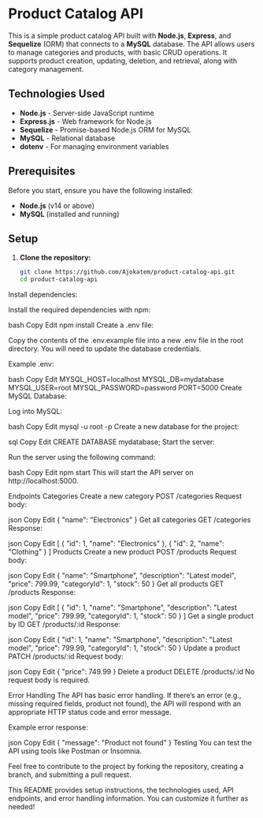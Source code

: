 # Product Catalog API

This is a simple product catalog API built with **Node.js**, **Express**, and **Sequelize** (ORM) that connects to a **MySQL** database. The API allows users to manage categories and products, with basic CRUD operations. It supports product creation, updating, deletion, and retrieval, along with category management.

## Technologies Used
- **Node.js** - Server-side JavaScript runtime
- **Express.js** - Web framework for Node.js
- **Sequelize** - Promise-based Node.js ORM for MySQL
- **MySQL** - Relational database
- **dotenv** - For managing environment variables

## Prerequisites

Before you start, ensure you have the following installed:

- **Node.js** (v14 or above)
- **MySQL** (installed and running)


## Setup

1. **Clone the repository:**

   ```bash
   git clone https://github.com/Ajokatem/product-catalog-api.git
   cd product-catalog-api
Install dependencies:

Install the required dependencies with npm:

bash
Copy
Edit
npm install
Create a .env file:

Copy the contents of the .env.example file into a new .env file in the root directory. You will need to update the database credentials.

Example .env:

bash
Copy
Edit
MYSQL_HOST=localhost
MYSQL_DB=mydatabase
MYSQL_USER=root
MYSQL_PASSWORD=password
PORT=5000
Create MySQL Database:

Log into MySQL:

bash
Copy
Edit
mysql -u root -p
Create a new database for the project:

sql
Copy
Edit
CREATE DATABASE mydatabase;
Start the server:

Run the server using the following command:

bash
Copy
Edit
npm start
This will start the API server on http://localhost:5000.

Endpoints
Categories
Create a new category
POST /categories
Request body:

json
Copy
Edit
{
  "name": "Electronics"
}
Get all categories
GET /categories
Response:

json
Copy
Edit
[
  {
    "id": 1,
    "name": "Electronics"
  },
  {
    "id": 2,
    "name": "Clothing"
  }
]
Products
Create a new product
POST /products
Request body:

json
Copy
Edit
{
  "name": "Smartphone",
  "description": "Latest model",
  "price": 799.99,
  "categoryId": 1,
  "stock": 50
}
Get all products
GET /products
Response:

json
Copy
Edit
[
  {
    "id": 1,
    "name": "Smartphone",
    "description": "Latest model",
    "price": 799.99,
    "categoryId": 1,
    "stock": 50
  }
]
Get a single product by ID
GET /products/:id
Response:

json
Copy
Edit
{
  "id": 1,
  "name": "Smartphone",
  "description": "Latest model",
  "price": 799.99,
  "categoryId": 1,
  "stock": 50
}
Update a product
PATCH /products/:id
Request body:

json
Copy
Edit
{
  "price": 749.99
}
Delete a product
DELETE /products/:id
No request body is required.

Error Handling
The API has basic error handling. If there’s an error (e.g., missing required fields, product not found), the API will respond with an appropriate HTTP status code and error message.

Example error response:

json
Copy
Edit
{
  "message": "Product not found"
}
Testing
You can test the API using tools like Postman or Insomnia.


Feel free to contribute to the project by forking the repository, creating a branch, and submitting a pull request.


This README provides setup instructions, the technologies used, API endpoints, and error handling information. You can customize it further as needed!